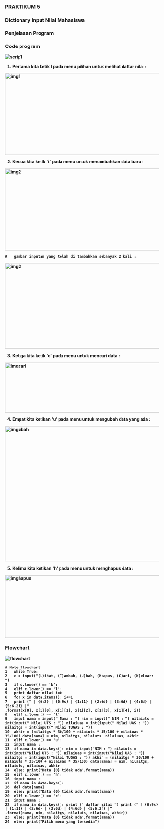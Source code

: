 ### PRAKTIKUM 5

### Dictionary Input Nilai Mahasiswa

### <b>Penjelasan Program<b>

### Code program
![scrip1](https://user-images.githubusercontent.com/79274212/204124760-5cb61073-e4cc-414a-b806-b0fcd27fedea.png)

1.  Pertama kita ketik l pada menu pilihan untuk melihat daftar nilai :
<img src="img/output1.PNG" alt="img1" width="578" height="267">

2.  Kedua kita ketik 't' pada menu untuk menambahkan data baru :
<img src="img/output2.PNG" alt="img2" width="578" height="267">

    #   gambar inputan yang telah di tambahkan sebanyak 2 kali :
<img src="img/output3.PNG" alt="img3" width="600" height="280">

3.  Ketiga kita ketik 'c' pada menu untuk mencari data :
<img src="img/outputCari.PNG" alt="imgcari" width="600" height="163">

4.  Empat kita ketikan 'u' pada menu untuk mengubah data yang ada :
<img src="img/outputUbah.PNG" alt="imgubah" width="650" height="442">

5.  Kelima kita ketikan 'h' pada menu untuk menghapus data :
<img src="img/outputHapus.PNG" alt="imghapus" width="600" height="205">

### Flowchart
![flowchart](https://user-images.githubusercontent.com/79274212/204124752-d8a8672b-b6eb-475b-99d6-99b97012397b.png)

    # Note flowchart
    1   while True:
    2   c = input("(L)ihat, (T)ambah, (U)bah, (H)apus, (C)ari, (K)eluar: ")
    3   if c.lower() == 'k':
    4   elif c.lower() == 'l':
    5   print daftar nilai i=0
    6   for x in data.items(): i+=1
    7   print (" | {6:2} | {0:9s} | {1:11} | {2:6d} | {3:6d} | {4:6d} | {5:6.2f} |"
    .format(x[0], x[1][0], x[1][1], x[1][2], x[1][3], x[1][4], i))
    8   elif c.lower() == 't':
    9   input nama = input(" Nama : ") nim = input(" NIM : ") nilaiuts = int(input(" Nilai UTS : ")) nilaiuas = int(input(" Nilai UAS : ")) nilaitgs = int(input(" Nilai TUGAS : "))
    10  akhir = (nilaitgs * 30/100 + nilaiuts * 35/100 + nilaiuas * 35/100) data[nama] = nim, nilaitgs, nilaiuts, nilaiuas, akhir
    11  elif c.lower() == 'u':
    12  input nama :
    13  if nama in data.keys(): nim = input("NIM : ") nilaiuts = int(input("Nilai UTS : ")) nilaiuas = int(input("Nilai UAS : ")) nilaitgs = int(input("Nilai TUGAS : ")) akhir = (nilaitgs * 30/100 + nilaiuts * 35/100 + nilaiuas * 35/100) data[nama] = nim, nilaitgs, nilaiuts, nilaiuas, akhir
    14  else: print("Data {0} tidak ada".format(nama))
    15  elif c.lower() == 'h':
    16  input nama :
    17  if nama in data.keys():
    18  del data[nama]
    19  else: print("Data {0} tidak ada".format(nama))
    20  elif c.lower() == 'c':
    21  input nama :
    22  if nama in data.keys(): print (" daftar nilai ") print (" | {0:9s} | {1:11} | {2:6d} | {3:6d} | {4:6d} | {5:6.2f} |"
    .format(nama, nim, nilaitgs, nilaiuts, nilaiuas, akhir))
    23  else: print("Data {0} tidak ada".format(nama))
    24  else: print("Pilih menu yang tersedia")

